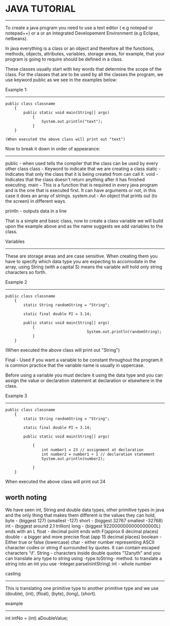  JAVA TUTORIAL
================
****************


To create a java program you need to use a text editor ( e.g notepad or notepad++) or a or an Integrated Developement Environment (e.g Eclipse, netbeans).

In java everything is a class or an object and therefore all the  functions, methods, objects, attributes, variables, storage areas, for example, that your program is going to require should be defined in a class.

These classes usually start with key words that determine the scope of the class. For the classes that are to be used by all the classes the program,  we use keyword public as we see in the examples below:

Example 1:
***********

	public class classname
		{
			public static void main(String[] args)
				{
					System.out.println("text");
				}
		}

	(When executed the above class will print out "text")

Now to break it down in order of appearance:
********************************************
public - when used tells the compiler that the class can be used by 			every other class
class - Keyword to indicate that we are creating a class
static - Indicates that only the class that it is being created from 		can call it. 
void - Indicates that the class doesn't return anything after it has 	finished executing.
main - This is a function that is required in every java program and is 	the one that is executed first. It can have arguments or not, 	in this case it does an array of strings.
system.out - An object that prints out (to the screen) in different 	ways.

println - outputs data in a line

That is a simple and basic class, now to create a class variable we will build upon the example above and as the name suggests we add variables to the class.


Variables
*********
These are storage areas and are case sensitive. When creating them you have to specify which data type you are expecting to accomodate in the array, using String (with a capital S) means the variable will hold only string characters so forth.

Example 2
**********

	public class classname
		{
			static String randomString = "String";
	
			static final double PI = 3.14;	

			public static void main(String[] args)
				{
										System.out.println(randomString);
				}
		}

(When executed the above class will print out "String")

Final - Used if you want a variable to be constant throughout the 		program.It is common practice that the variable name is usually 	in uppercase.

Before using a variable you must declare it using the data type and you can assign the value or declaration statement at declaration or elsewhere in the class.

Example 3
*********
	public class classname
		{
			static String randomString = "String";
	
			static final double PI = 3.14;	

			public static void main(String[] args)

				{
					int number1 = 23 // assignment at declaration
					int number2 = number1 + 1 // declaration statement
					System.out.println(number2);

				}
		}

When executed the above class will print out 24

worth noting
------------
We have seen int, String and double data types, other primitive types in java and the only thing that makes them different is the values they can hold,   
byte - (biggest 127) (smallest -127)
short - (biggest 32767 smallest -32768)
int - (biggest around 2.1 trillion)
long - (biggest 9220000000000000000L) ends with an L
float - decimal point ends with F(approx 6 decimal places)
double - a bigger and more precise float (app 15 decimal places)
boolean - Either true or false (lowercase)
char - either number representing ASCII character codes or string if 		surrounded by quotes. It can contain escaped characters '\f'.
String - characters inside double quotes "12anyth" and you can 		translate any type to string using -type.toString- method. to 		translate a string into an int you use		-Integer.parseInintString)
int - whole number

casting
*******
This is translating one primitive type to another primitive type
and we use (double), (int), (float), (byte), (long), (short). 

example
*******

int intNo = (int) aDoubleValue;


  




